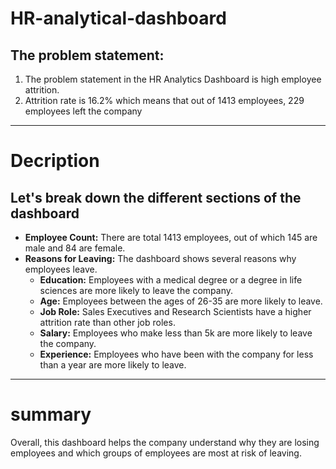   # HR-analytical-dashboard

  ## The problem statement:
1.	The problem statement in the HR Analytics Dashboard is high employee attrition.
2.	Attrition rate is 16.2% which means that out of 1413 employees, 229 employees left the company

----------------------------------

 # Decription
 ## Let's break down the different sections of the dashboard
-	**Employee Count:** There are total 1413 employees, out of which 145 are male and 84 are female.
-	**Reasons for Leaving:** The dashboard shows several reasons why employees leave.
    -	**Education:** Employees with a medical degree or a degree in life sciences are more likely to leave the company.
    -	**Age:** Employees between the ages of 26-35 are more likely to leave.
    -	**Job Role:** Sales Executives and Research Scientists have a higher attrition rate than other job roles.
    -	**Salary:** Employees who make less than 5k are more likely to leave the company.
    -	**Experience:** Employees who have been with the company for less than a year are more likely to leave.
-------------------------------------
# summary
Overall, this dashboard helps the company understand why they are losing employees and which groups of employees are most at risk of leaving. 
